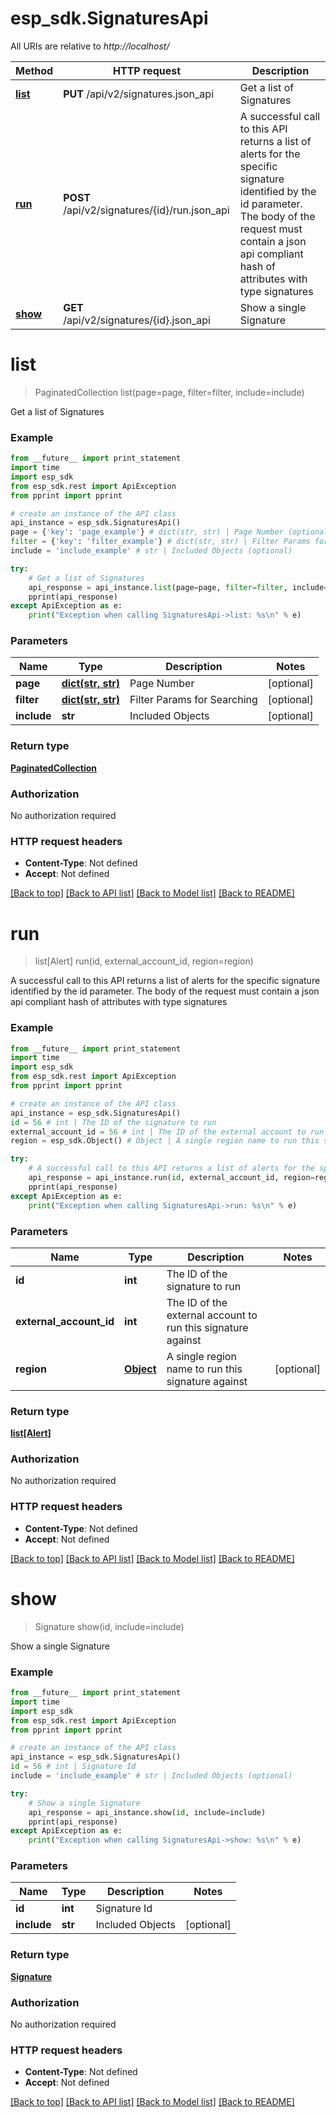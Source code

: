 # esp_sdk.SignaturesApi

All URIs are relative to *http://localhost/*

Method | HTTP request | Description
------------- | ------------- | -------------
[**list**](SignaturesApi.md#list) | **PUT** /api/v2/signatures.json_api | Get a list of Signatures
[**run**](SignaturesApi.md#run) | **POST** /api/v2/signatures/{id}/run.json_api | A successful call to this API returns a list of alerts for the specific signature identified by the id parameter. The body of the request must contain a json api compliant hash of attributes with type signatures
[**show**](SignaturesApi.md#show) | **GET** /api/v2/signatures/{id}.json_api | Show a single Signature


# **list**
> PaginatedCollection list(page=page, filter=filter, include=include)

Get a list of Signatures

### Example 
```python
from __future__ import print_statement
import time
import esp_sdk
from esp_sdk.rest import ApiException
from pprint import pprint

# create an instance of the API class
api_instance = esp_sdk.SignaturesApi()
page = {'key': 'page_example'} # dict(str, str) | Page Number (optional)
filter = {'key': 'filter_example'} # dict(str, str) | Filter Params for Searching (optional)
include = 'include_example' # str | Included Objects (optional)

try: 
    # Get a list of Signatures
    api_response = api_instance.list(page=page, filter=filter, include=include)
    pprint(api_response)
except ApiException as e:
    print("Exception when calling SignaturesApi->list: %s\n" % e)
```

### Parameters

Name | Type | Description  | Notes
------------- | ------------- | ------------- | -------------
 **page** | [**dict(str, str)**](str.md)| Page Number | [optional] 
 **filter** | [**dict(str, str)**](str.md)| Filter Params for Searching | [optional] 
 **include** | **str**| Included Objects | [optional] 

### Return type

[**PaginatedCollection**](PaginatedCollection.md)

### Authorization

No authorization required

### HTTP request headers

 - **Content-Type**: Not defined
 - **Accept**: Not defined

[[Back to top]](#) [[Back to API list]](../README.md#documentation-for-api-endpoints) [[Back to Model list]](../README.md#documentation-for-models) [[Back to README]](../README.md)

# **run**
> list[Alert] run(id, external_account_id, region=region)

A successful call to this API returns a list of alerts for the specific signature identified by the id parameter. The body of the request must contain a json api compliant hash of attributes with type signatures

### Example 
```python
from __future__ import print_statement
import time
import esp_sdk
from esp_sdk.rest import ApiException
from pprint import pprint

# create an instance of the API class
api_instance = esp_sdk.SignaturesApi()
id = 56 # int | The ID of the signature to run
external_account_id = 56 # int | The ID of the external account to run this signature against
region = esp_sdk.Object() # Object | A single region name to run this signature against (optional)

try: 
    # A successful call to this API returns a list of alerts for the specific signature identified by the id parameter. The body of the request must contain a json api compliant hash of attributes with type signatures
    api_response = api_instance.run(id, external_account_id, region=region)
    pprint(api_response)
except ApiException as e:
    print("Exception when calling SignaturesApi->run: %s\n" % e)
```

### Parameters

Name | Type | Description  | Notes
------------- | ------------- | ------------- | -------------
 **id** | **int**| The ID of the signature to run | 
 **external_account_id** | **int**| The ID of the external account to run this signature against | 
 **region** | [**Object**](.md)| A single region name to run this signature against | [optional] 

### Return type

[**list[Alert]**](Alert.md)

### Authorization

No authorization required

### HTTP request headers

 - **Content-Type**: Not defined
 - **Accept**: Not defined

[[Back to top]](#) [[Back to API list]](../README.md#documentation-for-api-endpoints) [[Back to Model list]](../README.md#documentation-for-models) [[Back to README]](../README.md)

# **show**
> Signature show(id, include=include)

Show a single Signature

### Example 
```python
from __future__ import print_statement
import time
import esp_sdk
from esp_sdk.rest import ApiException
from pprint import pprint

# create an instance of the API class
api_instance = esp_sdk.SignaturesApi()
id = 56 # int | Signature Id
include = 'include_example' # str | Included Objects (optional)

try: 
    # Show a single Signature
    api_response = api_instance.show(id, include=include)
    pprint(api_response)
except ApiException as e:
    print("Exception when calling SignaturesApi->show: %s\n" % e)
```

### Parameters

Name | Type | Description  | Notes
------------- | ------------- | ------------- | -------------
 **id** | **int**| Signature Id | 
 **include** | **str**| Included Objects | [optional] 

### Return type

[**Signature**](Signature.md)

### Authorization

No authorization required

### HTTP request headers

 - **Content-Type**: Not defined
 - **Accept**: Not defined

[[Back to top]](#) [[Back to API list]](../README.md#documentation-for-api-endpoints) [[Back to Model list]](../README.md#documentation-for-models) [[Back to README]](../README.md)

